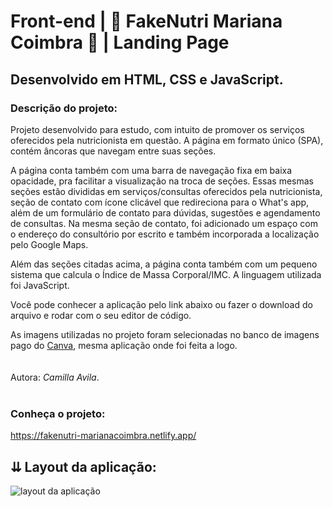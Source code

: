 # Front-end | 🍅 FakeNutri Mariana Coimbra 🥕 | Landing Page
## Desenvolvido em HTML, CSS e JavaScript.

### Descrição do projeto:
Projeto desenvolvido para estudo, com intuito de promover os serviços oferecidos pela nutricionista em questão. A página em formato único (SPA), contém âncoras que navegam entre suas seções.  

A página conta também com uma barra de navegação fixa em baixa opacidade, pra facilitar a visualização na troca de seções. Essas mesmas seções estão divididas em serviços/consultas oferecidos pela nutricionista, seção de contato com ícone clicável que redireciona para o What's app, além de um formulário de contato para dúvidas, sugestões e agendamento de consultas. Na mesma seção de contato, foi adicionado um espaço com o endereço do consultório por escrito e também incorporada a localização pelo Google Maps.  

Além das seções citadas acima, a página conta também com um pequeno sistema que calcula o Índice de Massa Corporal/IMC. A linguagem utilizada foi JavaScript.

Você pode conhecer a aplicação pelo link abaixo ou fazer o download do arquivo e rodar com o seu editor de código.

As imagens utilizadas no projeto foram selecionadas no banco de imagens pago do [Canva](https://www.canva.com/), mesma aplicação onde foi feita a logo.<br>
<br><br>
Autora: <em>Camilla Avila</em>.
<br><br>

### Conheça o projeto:  
https://fakenutri-marianacoimbra.netlify.app/

## ⇊ Layout da aplicação:

<img src='https://user-images.githubusercontent.com/93070498/202615374-2f09aaf5-d01b-40c9-a920-89106a3f9926.png' alt='layout da aplicação'>


